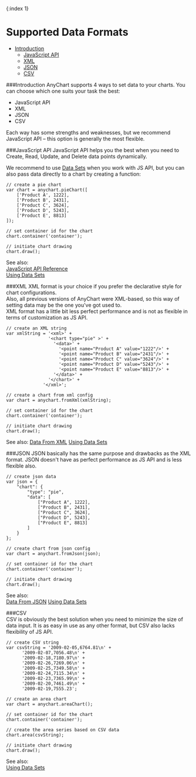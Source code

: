 {:index 1}

Supported Data Formats
=================
 * [Introduction](#introduction)
   * [JavaScript API](#JavaScript)
   * [XML](#XML)
   * [JSON](#JSON)
   * [CSV](#CSV)

###Introduction
AnyChart supports 4 ways to set data to your charts. You can choose which one suits your task the best:
* JavaScript API
* XML
* JSON
* CSV

Each way has some strengths and weaknesses, but we recommend JavaScript API – this option is generally the most flexible.


###JavaScript API
JavaScript API helps you the best when you need to Create, Read, Update, and Delete data points dynamically. 

We recommend to use [Data Sets](./Using_Data_Sets) when you work with JS API, but you can also pass data directly to a chart by creating a function:
```
// create a pie chart
var chart = anychart.pieChart([
    ['Product A', 1222],
    ['Product B', 2431],
    ['Product C', 3624],
    ['Product D', 5243],
    ['Product E', 8813]
]);

// set container id for the chart
chart.container('container');

// initiate chart drawing
chart.draw();
```
See also:  
[JavaScript API Reference](https://api.anychart.com)  
[Using Data Sets](./Using_Data_Sets)

###XML
XML format is your choice if you prefer the declarative style for chart configurations.  
Also, all previous versions of AnyChart were XML-based, so this way of setting data may be the one you've got used to.  
XML format has a little bit less perfect performance and is not as flexible in terms of customization as JS API.
```
// create an XML string
var xmlString = '<xml>' +
                '<chart type="pie" >' +
                  '<data>' +
                    '<point name="Product A" value="1222"/>' +
                    '<point name="Product B" value="2431"/>' +
                    '<point name="Product C" value="3624"/>' +
                    '<point name="Product D" value="5243"/>' +
                    '<point name="Product E" value="8813"/>' +
                  '</data>' +
                '</chart>' +
              '</xml>';
              
// create a chart from xml config              
var chart = anychart.fromXml(xmlString);

// set container id for the chart
chart.container('container');

// initiate chart drawing
chart.draw();
```
See also:
[Data From XML](./Data_From_XML)
[Using Data Sets](./Using_Data_Sets)

###JSON
JSON basically has the same purpose and drawbacks as the XML format. JSON doesn't have as perfect performance as JS API and is less flexible also.
```
// create json data
var json = {
    "chart": {
        "type": "pie",
        "data": [
            ["Product A", 1222],
            ["Product B", 2431],
            ["Product C", 3624],
            ["Product D", 5243],
            ["Product E", 8813]
        ]
    }
};

// create chart from json config              
var chart = anychart.fromJson(json);

// set container id for the chart
chart.container('container');

// initiate chart drawing
chart.draw();
```
See also:  
[Data From JSON](./Data_From_JSON)
[Using Data Sets](./Using_Data_Sets)

###CSV  
CSV is obviously the best solution when you need to minimize the size of data input. It is as easy in use as any other format, but CSV also lacks flexibility of JS API.
```
// create CSV string
var csvString = '2009-02-05,6764.81\n' +
      '2009-02-07,7056.48\n' +
      '2009-02-18,7180.97\n' +
      '2009-02-26,7269.06\n' +
      '2009-02-25,7349.58\n' +
      '2009-02-24,7115.34\n' +
      '2009-02-23,7365.99\n' +
      '2009-02-20,7461.49\n' +
      '2009-02-19,7555.23';
      
// create an area chart      
var chart = anychart.areaChart();

// set container id for the chart
chart.container('container');

// create the area series based on CSV data
chart.area(csvString);

// initiate chart drawing
chart.draw();
```
See also:  
[Using Data Sets](./Using_Data_Sets)

